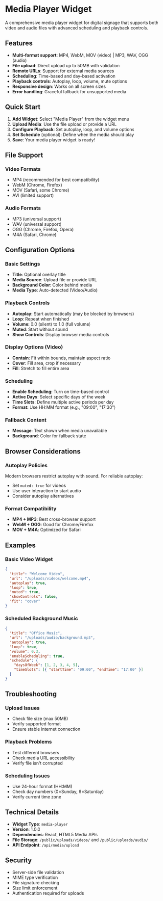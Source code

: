 # Media Player Widget

A comprehensive media player widget for digital signage that supports both video and audio files with advanced scheduling and playback controls.

## Features

- **Multi-format support**: MP4, WebM, MOV (video) | MP3, WAV, OGG (audio)
- **File upload**: Direct upload up to 50MB with validation
- **Remote URLs**: Support for external media sources
- **Scheduling**: Time-based and day-based activation
- **Playback controls**: Autoplay, loop, volume, mute options
- **Responsive design**: Works on all screen sizes
- **Error handling**: Graceful fallback for unsupported media

## Quick Start

1. **Add Widget**: Select "Media Player" from the widget menu
2. **Upload Media**: Use the file upload or provide a URL
3. **Configure Playback**: Set autoplay, loop, and volume options
4. **Set Schedule** (optional): Define when the media should play
5. **Save**: Your media player widget is ready!

## File Support

### Video Formats

- MP4 (recommended for best compatibility)
- WebM (Chrome, Firefox)
- MOV (Safari, some Chrome)
- AVI (limited support)

### Audio Formats

- MP3 (universal support)
- WAV (universal support)
- OGG (Chrome, Firefox, Opera)
- M4A (Safari, Chrome)

## Configuration Options

### Basic Settings

- **Title**: Optional overlay title
- **Media Source**: Upload file or provide URL
- **Background Color**: Color behind media
- **Media Type**: Auto-detected (Video/Audio)

### Playback Controls

- **Autoplay**: Start automatically (may be blocked by browsers)
- **Loop**: Repeat when finished
- **Volume**: 0.0 (silent) to 1.0 (full volume)
- **Muted**: Start without sound
- **Show Controls**: Display browser media controls

### Display Options (Video)

- **Contain**: Fit within bounds, maintain aspect ratio
- **Cover**: Fill area, crop if necessary
- **Fill**: Stretch to fill entire area

### Scheduling

- **Enable Scheduling**: Turn on time-based control
- **Active Days**: Select specific days of the week
- **Time Slots**: Define multiple active periods per day
- **Format**: Use HH:MM format (e.g., "09:00", "17:30")

### Fallback Content

- **Message**: Text shown when media unavailable
- **Background**: Color for fallback state

## Browser Considerations

### Autoplay Policies

Modern browsers restrict autoplay with sound. For reliable autoplay:

- Set `muted: true` for videos
- Use user interaction to start audio
- Consider autoplay alternatives

### Format Compatibility

- **MP4 + MP3**: Best cross-browser support
- **WebM + OGG**: Good for Chrome/Firefox
- **MOV + M4A**: Optimized for Safari

## Examples

### Basic Video Widget

```json
{
  "title": "Welcome Video",
  "url": "/uploads/videos/welcome.mp4",
  "autoplay": true,
  "loop": true,
  "muted": true,
  "showControls": false,
  "fit": "cover"
}
```

### Scheduled Background Music

```json
{
  "title": "Office Music",
  "url": "/uploads/audio/background.mp3",
  "autoplay": true,
  "loop": true,
  "volume": 0.3,
  "enableScheduling": true,
  "schedule": {
    "daysOfWeek": [1, 2, 3, 4, 5],
    "timeSlots": [{ "startTime": "09:00", "endTime": "17:00" }]
  }
}
```

## Troubleshooting

### Upload Issues

- Check file size (max 50MB)
- Verify supported format
- Ensure stable internet connection

### Playback Problems

- Test different browsers
- Check media URL accessibility
- Verify file isn't corrupted

### Scheduling Issues

- Use 24-hour format (HH:MM)
- Check day numbers (0=Sunday, 6=Saturday)
- Verify current time zone

## Technical Details

- **Widget Type**: `media-player`
- **Version**: 1.0.0
- **Dependencies**: React, HTML5 Media APIs
- **File Storage**: `/public/uploads/videos/` and `/public/uploads/audio/`
- **API Endpoint**: `/api/media/upload`

## Security

- Server-side file validation
- MIME type verification
- File signature checking
- Size limit enforcement
- Authentication required for uploads

